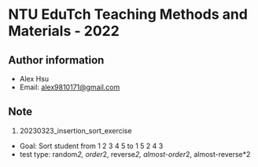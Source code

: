 # NTU EduTch Teaching Methods and Materials - 2022
## Author information
- Alex Hsu
- Email: alex9810171@gmail.com

## Note
1. 20230323_insertion_sort_exercise
- Goal: Sort student from 1 2 3 4 5 to 1 5 2 4 3
- test type: random*2, order*2, reverse*2, almost-order*2, almost-reverse*2
